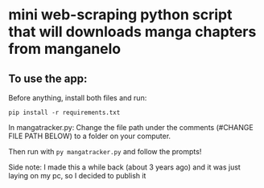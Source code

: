 # mini web-scraping python script that will downloads manga chapters from manganelo

## To use the app:
Before anything, install both files and run:

```pip install -r requirements.txt```

In mangatracker.py:
Change the file path under the comments (#CHANGE FILE PATH BELOW) to a folder on your computer.

Then run with ```py mangatracker.py``` and follow the prompts!


Side note: I made this a while back (about 3 years ago) and it was just laying on my pc, so I decided to publish it

